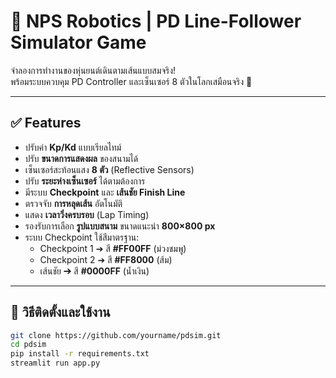 # 🧠 NPS Robotics | **PD Line-Follower Simulator Game**

จำลองการทำงานของหุ่นยนต์เดินตามเส้นแบบสมจริง!  
พร้อมระบบควบคุม PD Controller และเซ็นเซอร์ 8 ตัวในโลกเสมือนจริง 🎯

---

## ✅ Features
- ปรับค่า **Kp/Kd** แบบเรียลไทม์
- ปรับ **ขนาดการแสดงผล** ของสนามได้
- เซ็นเซอร์สะท้อนแสง **8 ตัว** (Reflective Sensors)
- ปรับ **ระยะห่างเซ็นเซอร์** ได้ตามต้องการ
- มีระบบ **Checkpoint** และ **เส้นชัย Finish Line**
- ตรวจจับ **การหลุดเส้น** อัตโนมัติ
- แสดง **เวลาวิ่งครบรอบ** (Lap Timing)
- รองรับการเลือก **รูปแบบสนาม** ขนาดแนะนำ **800×800 px**
- ระบบ Checkpoint ใช้สีมาตรฐาน:
  - Checkpoint 1 ➔ สี **#FF00FF** (ม่วงชมพู)
  - Checkpoint 2 ➔ สี **#FF8000** (ส้ม)
  - เส้นชัย ➔ สี **#0000FF** (น้ำเงิน)

---

## 🚀 วิธีติดตั้งและใช้งาน
```bash
git clone https://github.com/yourname/pdsim.git
cd pdsim
pip install -r requirements.txt
streamlit run app.py

